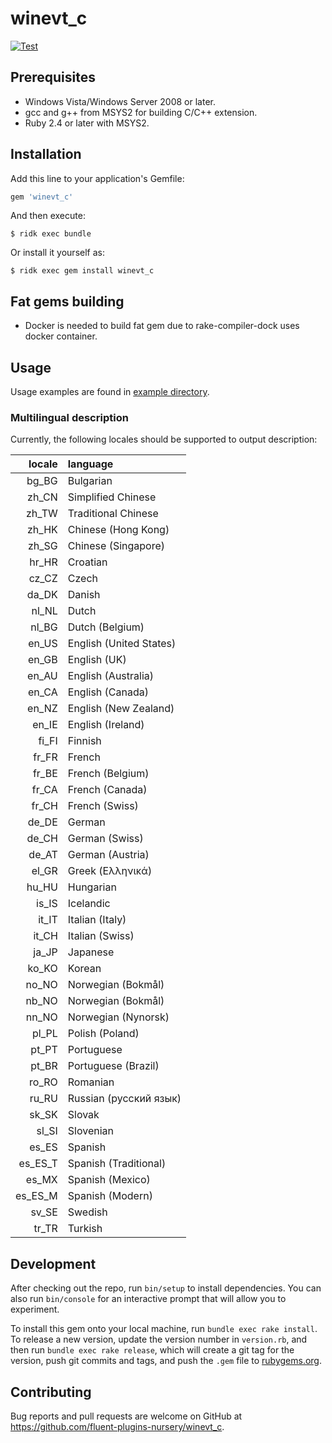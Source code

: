 # winevt_c

[![Test](https://github.com/fluent-plugins-nursery/winevt_c/actions/workflows/test.yml/badge.svg)](https://github.com/fluent-plugins-nursery/winevt_c/actions/workflows/test.yml)

## Prerequisites

* Windows Vista/Windows Server 2008 or later.
* gcc and g++ from MSYS2 for building C/C++ extension.
* Ruby 2.4 or later with MSYS2.

## Installation

Add this line to your application's Gemfile:

```ruby
gem 'winevt_c'
```

And then execute:

    $ ridk exec bundle

Or install it yourself as:

    $ ridk exec gem install winevt_c

## Fat gems building

* Docker is needed to build fat gem due to rake-compiler-dock uses docker container.

## Usage

Usage examples are found in [example directory](example).

### Multilingual description

Currently, the following locales should be supported to output description:

locale    | language
---------:|:--------
bg\_BG    | Bulgarian
zh\_CN    | Simplified Chinese
zh\_TW    | Traditional Chinese
zh\_HK    | Chinese (Hong Kong)
zh\_SG    | Chinese (Singapore)
hr\_HR    | Croatian
cz\_CZ    | Czech
da\_DK    | Danish
nl\_NL    | Dutch
nl\_BG    | Dutch (Belgium)
en\_US    | English (United States)
en\_GB    | English (UK)
en\_AU    | English (Australia)
en\_CA    | English (Canada)
en\_NZ    | English (New Zealand)
en\_IE    | English (Ireland)
fi\_FI    | Finnish
fr\_FR    | French
fr\_BE    | French (Belgium)
fr\_CA    | French (Canada)
fr\_CH    | French (Swiss)
de\_DE    | German
de\_CH    | German (Swiss)
de\_AT    | German (Austria)
el\_GR    | Greek (Ελληνικά)
hu\_HU    | Hungarian
is\_IS    | Icelandic
it\_IT    | Italian (Italy)
it\_CH    | Italian (Swiss)
ja\_JP    | Japanese
ko\_KO    | Korean
no\_NO    | Norwegian (Bokmål)
nb\_NO    | Norwegian (Bokmål)
nn\_NO    | Norwegian (Nynorsk)
pl\_PL    | Polish (Poland)
pt\_PT    | Portuguese
pt\_BR    | Portuguese (Brazil)
ro\_RO    | Romanian
ru\_RU    | Russian (русский язык)
sk\_SK    | Slovak
sl\_SI    | Slovenian
es\_ES    | Spanish
es\_ES\_T | Spanish (Traditional)
es\_MX    | Spanish (Mexico)
es\_ES\_M | Spanish (Modern)
sv\_SE    | Swedish
tr\_TR    | Turkish

## Development

After checking out the repo, run `bin/setup` to install dependencies. You can also run `bin/console` for an interactive prompt that will allow you to experiment.

To install this gem onto your local machine, run `bundle exec rake install`. To release a new version, update the version number in `version.rb`, and then run `bundle exec rake release`, which will create a git tag for the version, push git commits and tags, and push the `.gem` file to [rubygems.org](https://rubygems.org).

## Contributing

Bug reports and pull requests are welcome on GitHub at https://github.com/fluent-plugins-nursery/winevt_c.
